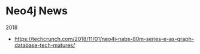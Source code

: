 
Neo4j News
====

2018
* https://techcrunch.com/2018/11/01/neo4j-nabs-80m-series-e-as-graph-database-tech-matures/


